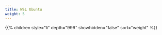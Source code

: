 ```yaml
---
title: WSL Ubuntu
weight: 5
---
```


{{% children style="li" depth="999" showhidden="false" sort="weight" %}}
